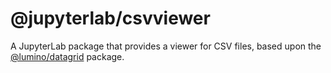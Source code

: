 # @jupyterlab/csvviewer

A JupyterLab package that provides a viewer for CSV files,
based upon the [@lumino/datagrid](https://github.com/jupyterlab/lumino/tree/main/packages/datagrid) package.
